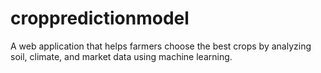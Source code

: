 # croppredictionmodel
A web application that helps farmers choose the best crops by analyzing soil, climate, and market data using machine learning.

